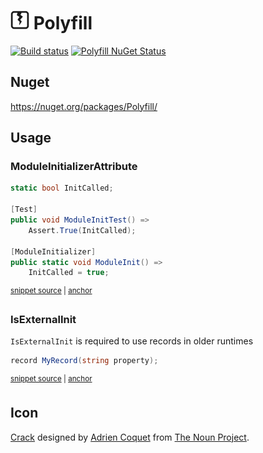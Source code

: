 # <img src="/src/icon.png" height="30px"> Polyfill

[![Build status](https://ci.appveyor.com/api/projects/status/s6eqqg4ipeovebgd?svg=true)](https://ci.appveyor.com/project/SimonCropp/Polyfill)
[![Polyfill NuGet Status](https://img.shields.io/nuget/v/Polyfill.svg)](https://www.nuget.org/packages/Polyfill/)



## Nuget

https://nuget.org/packages/Polyfill/


## Usage


### ModuleInitializerAttribute

<!-- snippet: ModuleInitializerAttribute -->
<a id='snippet-moduleinitializerattribute'></a>
```cs
static bool InitCalled;

[Test]
public void ModuleInitTest() =>
    Assert.True(InitCalled);

[ModuleInitializer]
public static void ModuleInit() =>
    InitCalled = true;
```
<sup><a href='/src/Tests/Samples.cs#L4-L16' title='Snippet source file'>snippet source</a> | <a href='#snippet-moduleinitializerattribute' title='Start of snippet'>anchor</a></sup>
<!-- endSnippet -->


### IsExternalInit

`IsExternalInit` is required to use records in older runtimes

<!-- snippet: IsExternalInit -->
<a id='snippet-isexternalinit'></a>
```cs
record MyRecord(string property);
```
<sup><a href='/src/Tests/MyRecord.cs#L1-L5' title='Snippet source file'>snippet source</a> | <a href='#snippet-isexternalinit' title='Start of snippet'>anchor</a></sup>
<!-- endSnippet -->


## Icon

[Crack](https://thenounproject.com/term/crack/3968590/) designed by [Adrien Coquet](https://thenounproject.com/coquet_adrien/) from [The Noun Project](https://thenounproject.com).

